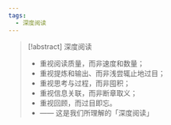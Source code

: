 ```yaml
---
tags:
  - 深度阅读
---
```

> [!abstract] 深度阅读 
> - 重视阅读质量，而非速度和数量；
> - 重视提炼和输出、而非浅尝辄止地过目；
> - 重视思考与过程，而非囤积；
> - 重视信息关联，而非断章取义；
> - 重视回顾，而过目即忘。
> - —— 这是我们所理解的「深度阅读」

